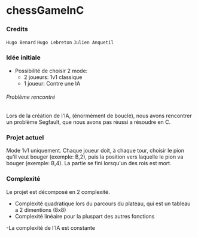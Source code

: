 # chessGameInC

### Credits

`Hugo Benard`
`Hugo Lebreton`
`Julien Anquetil`

### Idée initiale

- Possibilité de choisir 2 mode:
    - 2 joueurs: 1v1 classique
    - 1 joueur: Contre une IA

###### Problème rencontré

Lors de la création de l'IA, (énormément de boucle), nous avons rencontrer un problème Segfault, que nous avons pas réussi a résoudre en C.

### Projet actuel

Mode 1v1 uniquement.
Chaque joueur doit, à chaque tour, choisir le pion qu'il veut bouger (exemple: B,2), puis la position vers laquelle le pion va bouger (exemple: B,4).
La partie se fini lorsqu'un des rois est mort.

### Complexité

Le projet est décomposé en 2 complexité.
- Complexité quadratique lors du parcours du plateau, qui est un tableau a 2 dimentions (8x8)
- Complexité linéaire pour la pluspart des autres fonctions

-La complexité de l'IA est constante